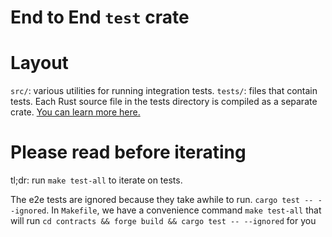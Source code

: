 # End to End `test` crate

# Layout

`src/`: various utilities for running integration tests. 
`tests/`: files that contain tests. Each Rust source file in the tests directory is compiled as a separate crate. [You can learn more here.](https://doc.rust-lang.org/rust-by-example/testing/integration_testing.html)

# Please read before iterating

tl;dr: run `make test-all` to iterate on tests.

The e2e tests are ignored because they take awhile to run. `cargo test -- --ignored`. In `Makefile`, we have a convenience command `make test-all` that will run `cd contracts && forge build && cargo test -- --ignored` for you
